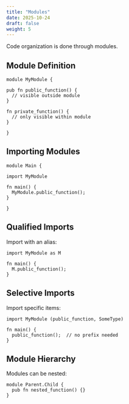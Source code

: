 ```yaml
---
title: "Modules"
date: 2025-10-24
draft: false
weight: 5
---
```


Code organization is done through modules.

## Module Definition

```siko
module MyModule {

pub fn public_function() {
  // visible outside module
}

fn private_function() {
  // only visible within module
}

}
```

## Importing Modules

```siko
module Main {

import MyModule

fn main() {
  MyModule.public_function();
}

}
```

## Qualified Imports

Import with an alias:

```siko
import MyModule as M

fn main() {
  M.public_function();
}
```

## Selective Imports

Import specific items:

```siko
import MyModule (public_function, SomeType)

fn main() {
  public_function();  // no prefix needed
}
```

## Module Hierarchy

Modules can be nested:

```siko
module Parent.Child {
  pub fn nested_function() {}
}
```
